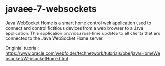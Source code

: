 # javaee-7-websockets
Java WebSocket Home is a smart home control web application used to connect and control fictitious devices from a web browser to a Java application. This application provides real-time updates to all clients that are connected to the Java WebSocket Home server.

Originial tutorial: https://www.oracle.com/webfolder/technetwork/tutorials/obe/java/HomeWebsocket/WebsocketHome.html
